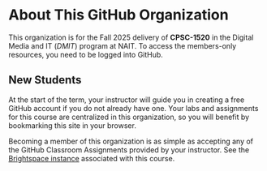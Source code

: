 # About This GitHub Organization

This organization is for the Fall 2025 delivery of **CPSC-1520** in the Digital Media and IT (*DMIT*) program at NAIT. To access the members-only resources, you need to be logged into GitHub.

## New Students

At the start of the term, your instructor will guide you in creating a free GitHub account if you do not already have one. Your labs and assignments for this course are centralized in this organization, so you will benefit by bookmarking this site in your browser.

Becoming a member of this organization is as simple as accepting any of the GitHub Classroom Assignments provided by your instructor. See the [Brightspace instance](https://lms.nait.ca/d2l/home) associated with this course.
